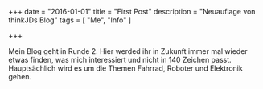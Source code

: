 +++
date        = "2016-01-01"
title       = "First Post"
description = "Neuauflage von thinkJDs Blog"
tags        = [ "Me", "Info" ]

+++

Mein Blog geht in Runde 2. Hier werded ihr in Zukunft immer mal wieder etwas finden, was mich interessiert und nicht in 140 Zeichen passt. Hauptsächlich wird es um die Themen Fahrrad, Roboter und Elektronik gehen.

